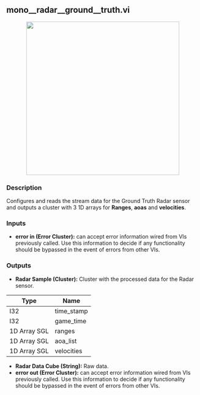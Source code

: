 ## mono__radar__ground__truth.vi
<p align="center">
<img src="https://github.com/monoDriveIO/client/raw/master/WikiPhotos/LV_client/sensors/mono__radar__ground__truthc.png" width="400"  />
</p>

### Description
Configures and reads the stream data for the Ground Truth Radar sensor and outputs a cluster with 3 1D arrays for **Ranges**, **aoas** and **velocities**.

### Inputs
- **error in (Error Cluster):** can accept error information wired from VIs previously called. Use this information to decide if any functionality should be bypassed in the event of errors from other VIs.

### Outputs
- **Radar Sample (Cluster):** Cluster with the processed data for the Radar sensor.

| Type  | Name   |
| ------------ | ------------ |
|I32  | time_stamp |
|I32 | game_time  |
|1D Array SGL | ranges  |
|1D Array SGL  | aoa_list |
|1D Array SGL | velocities |

- **Radar Data Cube (String):** Raw data.
- **error out (Error Cluster):** can accept error information wired from VIs previously called. Use this information to decide if any functionality should be bypassed in the event of errors from other VIs.

